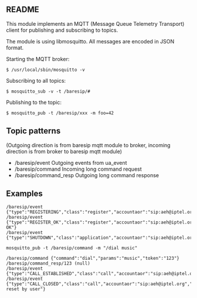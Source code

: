 README
------


This module implements an MQTT (Message Queue Telemetry Transport) client
for publishing and subscribing to topics.


The module is using libmosquitto. All messages are encoded in JSON format.


Starting the MQTT broker:

```
$ /usr/local/sbin/mosquitto -v
```


Subscribing to all topics:

```
$ mosquitto_sub -v -t /baresip/#
```


Publishing to the topic:

```
$ mosquitto_pub -t /baresip/xxx -m foo=42
```


## Topic patterns

(Outgoing direction is from baresip mqtt module to broker,
 incoming direction is from broker to baresip mqtt module)

* /baresip/event         Outgoing events from ua_event
* /baresip/command       Incoming long command request
* /baresip/command_resp  Outgoing long command response


## Examples

```
/baresip/event {"type":"REGISTERING","class":"register","accountaor":"sip:aeh@iptel.org"}
/baresip/event {"type":"REGISTER_OK","class":"register","accountaor":"sip:aeh@iptel.org","param":"200 OK"}
/baresip/event {"type":"SHUTDOWN","class":"application","accountaor":"sip:aeh@iptel.org"}
```

```
mosquitto_pub -t /baresip/command -m "/dial music"

/baresip/command {"command":"dial","params":"music","token":"123"}
/baresip/command_resp/123 (null)
/baresip/event {"type":"CALL_ESTABLISHED","class":"call","accountaor":"sip:aeh@iptel.org","direction":"outgoing","peeruri":"sip:music@iptel.org","id":"4d758140c42c5d55","param":"sip:music@iptel.org"}
/baresip/event {"type":"CALL_CLOSED","class":"call","accountaor":"sip:aeh@iptel.org","direction":"outgoing","peeruri":"sip:music@iptel.org","id":"4d758140c42c5d55","param":"Connection reset by user"}
```
